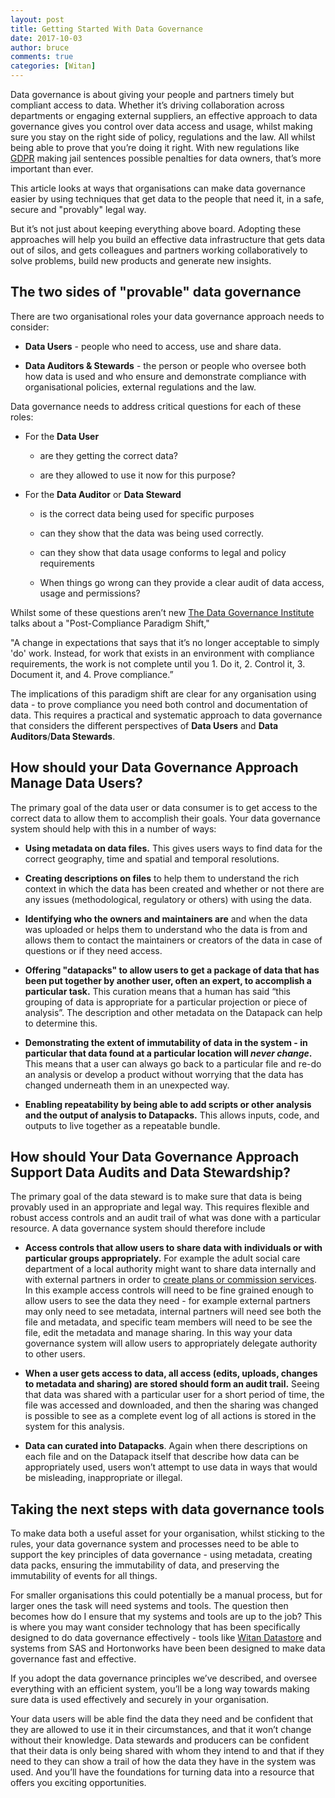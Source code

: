 ```yaml
---
layout: post
title: Getting Started With Data Governance
date: 2017-10-03
author: bruce
comments: true
categories: [Witan]
---
```


Data governance is about giving your people and partners timely but compliant access to data. Whether it’s driving collaboration across departments or engaging external suppliers, an effective approach to data governance gives you control over data access and usage, whilst making sure you stay on the right side of policy, regulations and the law. All whilst being able to prove that you’re doing it right. With new regulations like [GDPR](https://en.wikipedia.org/wiki/General_Data_Protection_Regulation) making jail sentences possible penalties for data owners, that’s more important than ever.

<!--more-->

This article looks at ways that organisations can make data governance easier by using techniques that get data to the people that need it, in a safe, secure and "provably" legal way.

But it’s not just about keeping everything above board. Adopting these approaches will help you build an effective data infrastructure that gets data out of silos, and gets colleagues and partners working collaboratively to solve problems, build new products and generate new insights.

## The two sides of "provable" data governance

There are two organisational roles your data governance approach needs to consider:

* **Data Users** - people who need to access, use and share data.

* **Data Auditors & Stewards** - the person or people who oversee both how data is used and who ensure and demonstrate compliance with organisational policies, external regulations and the law.

Data governance needs to address critical questions for each of these roles:

* For the **Data User**

    * are they getting the correct data?

    * are they allowed to use it now for this purpose?

* For the **Data Auditor** or **Data Steward**

    * is the correct data being used for specific purposes

    * can they show that the data was being used correctly.

    * can they show that data usage conforms to legal and policy requirements

    * When things go wrong can they provide a clear audit of data access, usage and permissions?

Whilst some of these questions aren’t new [The Data Governance Institute](https://href.li/?http://www.datagovernance.com/) talks about a "Post-Compliance Paradigm Shift,"

"A change in expectations that says that it’s no longer acceptable to simply 'do' work. Instead, for work that exists in an environment with compliance requirements, the work is not complete until you 1. Do it, 2. Control it, 3. Document it, and 4. Prove compliance.”

The implications of this paradigm shift are clear for any organisation using data - to prove compliance you need both control and documentation of data. This requires a practical and systematic approach to data governance that considers the different perspectives of **Data Users** and **Data Auditors**/**Data Stewards**.

## How should your Data Governance Approach Manage Data Users?

The primary goal of the data user or data consumer is to get access to the correct data to allow them to accomplish their goals. Your data governance system should help with this in a number of ways:

* **Using metadata on data files.** This gives users ways to find data for the correct geography, time and spatial and temporal resolutions.

* **Creating descriptions on files** to help them to understand the rich context in which the data has been created and whether or not there are any issues (methodological, regulatory or others) with using the data.

* **Identifying who the owners and maintainers are** and when the data was uploaded or helps them to understand who the data is from and allows them to contact the maintainers or creators of the data in case of questions or if they need access.

* **Offering "datapacks" to allow users to get a package of data that has been put together by another user, often an expert, to accomplish a particular task.** This curation means that a human has said “this grouping of data is appropriate for a particular projection or piece of analysis”. The description and other metadata on the Datapack can help to determine this.

* **Demonstrating the extent of immutability of data in the system - in particular that data found at a particular location will *never change*.** This means that a user can always go back to a particular file and re-do an analysis or develop a product without worrying that the data has changed underneath them in an unexpected way.

* **Enabling repeatability by being able to add scripts or other analysis and the output of analysis to Datapacks.** This allows inputs, code, and outputs to live together as a repeatable bundle.

## How should Your Data Governance Approach Support Data Audits and Data Stewardship?

The primary goal of the data steward is to make sure that data is being provably used in an appropriate and legal way. This requires flexible and robust access controls and an audit trail of what was done with a particular resource.  A data governance system should therefore include

* **Access controls that allow users to share data with individuals or with particular groups appropriately.** For example the adult social care department of a local authority might want to share data internally and with external partners in order to [create plans or commission services](http://www.mastodonc.com/data%20science/send/asc/witan/2017/09/05/demand-projection-send-asc.html).  In this example access controls will need to be fine grained enough to allow users to see the data they need - for example external partners may only need to see metadata, internal partners will need see both the file and metadata, and specific team members will need to be see the file, edit the metadata and manage sharing. In this way your data governance system will allow users to appropriately delegate authority to other users.

* **When a user gets access to data, all access (edits, uploads, changes to metadata and sharing) are stored should form an audit trail.** Seeing that data was shared with a particular user for a short period of time, the file was accessed and downloaded, and then the sharing was changed is possible to see as a complete event log of all actions is stored in the system for this analysis.

* **Data can curated into Datapacks**.  Again when there descriptions on each file and on the Datapack itself that describe how data can be appropriately used, users won’t attempt to use data in ways that would be misleading, inappropriate or illegal.

## **Taking the next steps with data governance tools**

To make data both a useful asset for your organisation, whilst sticking to the rules, your data governance system and processes need to be able to support the key principles of data governance - using metadata, creating data packs, ensuring the immutability of data, and preserving the immutability of events for all things.

For smaller organisations this could potentially be a manual process, but for larger ones the task will need systems and tools. The question then becomes how do I ensure that my systems and tools are up to the job?  This is where you may want consider technology that has been specifically designed to do data governance effectively - tools like [Witan Datastore](http://www.mastodonc.com/products/witan/) and systems from SAS and Hortonworks have been been designed to make data governance fast and effective.

If you adopt the data governance principles we’ve described, and oversee everything with an efficient system, you’ll be a long way towards making sure data is used effectively and securely in your organisation.

Your data users will be able find the data they need and be confident that they are allowed to use it in their circumstances, and that it won’t change without their knowledge. Data stewards and producers can be confident that their data is only being shared with whom they intend to and that if they need to they can show a trail of how the data they have in the system was used. And you’ll have the foundations for turning data into a resource that offers you exciting opportunities.
